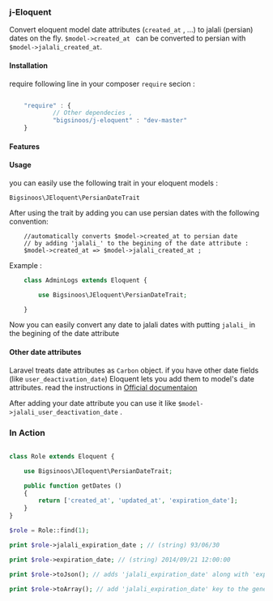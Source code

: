 ### j-Eloquent
Convert eloquent model date attributes (```created_at``` , ...) to jalali (persian) dates on the fly. ```$model->created_at ``` can be converted to persian with ```$model->jalali_created_at```.

#### Installation

require following line in  your composer ```require``` secion : 


```javascript

	"require" : {
			// Other dependecies ,
			"bigsinoos/j-eloquent" : "dev-master"
	}

```

#### Features



#### Usage

you can easily use the following trait in your eloquent models :

```Bigsinoos\JEloquent\PersianDateTrait``` 

After using the trait by adding you can use persian dates with the following convention:
```
	//automatically converts $model->created_at to persian date
	// by adding 'jalali_' to the begining of the date attribute :
	$model->created_at => $model->jalali_created_at ;
```
Example :

```php
	class AdminLogs extends Eloquent {

		use Bigsinoos\JEloquent\PersianDateTrait;

	}

```
Now you can easily convert any date to jalali dates with putting ```jalali_``` in the begining of the date attribute

#### Other date attributes

Laravel treats date attributes as ```Carbon``` object. if you have other date fields (like ```user_deactivation_date```) Eloquent lets you add them to model's date attributes. read the instructions in [Official documentaion](http://laravel.com/docs/eloquent#date-mutators)

After adding your date attribute you can use it like ```$model->jalali_user_deactivation_date``` .

### In Action

```php

class Role extends Eloquent {

	use Bigsinoos\JEloquent\PersianDateTrait;

	public function getDates ()
	{
		return ['created_at', 'updated_at', 'expiration_date'];
	}
}

$role = Role::find(1);

print $role->jalali_expiration_date ; // (string) 93/06/30

print $role->expiration_date; // (string) 2014/09/21 12:00:00

print $role->toJson(); // adds 'jalali_expiration_date' along with 'expiration_date'

print $role->toArray(); // add 'jalali_expiration_date' key to the generated array through magic methods.

```